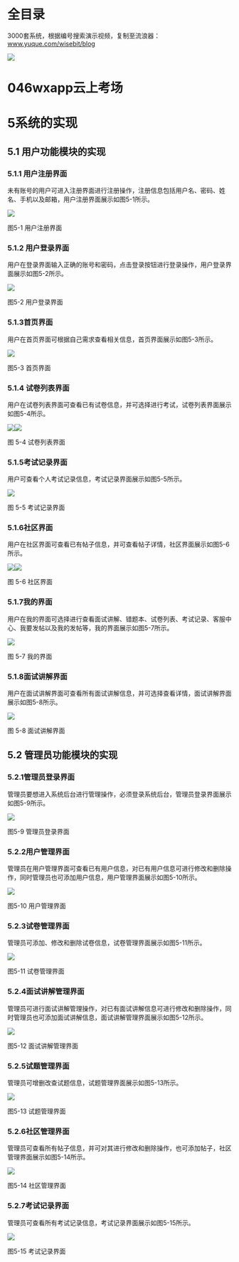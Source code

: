 # 全目录

3000套系统，根据编号搜索演示视频，复制至流浪器：www.yuque.com/wisebit/blog


![](https://bitwise.oss-cn-heyuan.aliyuncs.com/2024/11/06/qq_wechat.png)
# 046wxapp云上考场

# 5系统的实现
## 5.1 用户功能模块的实现
### 5.1.1 用户注册界面
未有账号的用户可进入注册界面进行注册操作，注册信息包括用户名、密码、姓名、手机以及邮箱，用户注册界面展示如图5-1所示。

![](/md/blog.013.png)

图5-1 用户注册界面
### 5.1.2 用户登录界面
用户在登录界面输入正确的账号和密码，点击登录按钮进行登录操作，用户登录界面展示如图5-2所示。

![](/md/blog.014.png)

图5-2 用户登录界面
### 5.1.3首页界面
用户在首页界面可根据自己需求查看相关信息，首页界面展示如图5-3所示。

![](/md/blog.015.png)

图5-3 首页界面
### 5.1.4 试卷列表界面
用户在试卷列表界面可查看已有试卷信息，并可选择进行考试，试卷列表界面展示如图5-4所示。

![](/md/blog.016.png)![](/md/blog.017.png)

图 5-4  试卷列表界面
### 5.1.5考试记录界面
用户可查看个人考试记录信息，考试记录界面展示如图5-5所示。

![](/md/blog.018.png)

图 5-5  考试记录界面
### 5.1.6社区界面
用户在社区界面可查看已有帖子信息，并可查看帖子详情，社区界面展示如图5-6所示。

![](/md/blog.019.png)![](/md/blog.020.png)

图 5-6  社区界面
### 5.1.7我的界面
用户在我的界面可选择进行查看面试讲解、错题本、试卷列表、考试记录、客服中心、我要发帖以及我的发帖等，我的界面展示如图5-7所示。

![](/md/blog.021.png)

图 5-7  我的界面
### 5.1.8面试讲解界面
用户在面试讲解界面可查看所有面试讲解信息，并可选择查看详情，面试讲解界面展示如图5-8所示。

![](/md/blog.022.png)

图 5-8  面试讲解界面
## 5.2 管理员功能模块的实现
### 5.2.1管理员登录界面
管理员要想进入系统后台进行管理操作，必须登录系统后台，管理员登录界面展示如图5-9所示。

![](/md/blog.023.png)

图5-9 管理员登录界面
### 5.2.2用户管理界面
管理员在用户管理界面可查看已有用户信息，对已有用户信息可进行修改和删除操作，同时管理员也可添加用户信息，用户管理界面展示如图5-10所示。

![](/md/blog.024.png)

图5-10 用户管理界面
### 5.2.3试卷管理界面
管理员可添加、修改和删除试卷信息，试卷管理界面展示如图5-11所示。

![](/md/blog.025.png)

图5-11 试卷管理界面
### 5.2.4面试讲解管理界面
管理员可进行面试讲解管理操作，对已有面试讲解信息可进行修改和删除操作，同时管理员也可添加面试讲解信息，面试讲解管理界面展示如图5-12所示。

![](/md/blog.026.png)

图5-12 面试讲解管理界面
### 5.2.5试题管理界面
管理员可增删改查试题信息，试题管理界面展示如图5-13所示。

![](/md/blog.027.png)

图5-13 试题管理界面
### 5.2.6社区管理界面
管理员可查看所有帖子信息，并可对其进行修改和删除操作，也可添加帖子，社区管理界面展示如图5-14所示。

![](/md/blog.028.png)

图5-14  社区管理界面
### 5.2.7考试记录界面
管理员可查看所有考试记录信息，考试记录界面展示如图5-15所示。

![](/md/blog.029.png)

图5-15  考试记录界面








